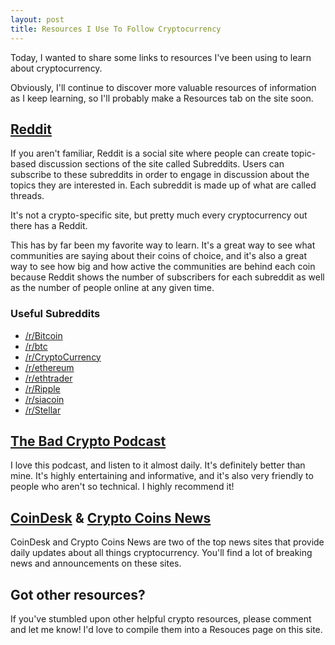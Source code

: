 ```yaml
---
layout: post
title: Resources I Use To Follow Cryptocurrency
---
```


Today, I wanted to share some links to resources I've been using to learn about cryptocurrency.

Obviously, I'll continue to discover more valuable resources of information as I keep learning, so I'll probably make a Resources tab on the site soon.

## [Reddit](https://reddit.com)
If you aren't familiar, Reddit is a social site where people can create topic-based discussion sections of the site called Subreddits. Users can subscribe to these subreddits in order to engage in discussion about the topics they are interested in. Each subreddit is made up of what are called threads.

It's not a crypto-specific site, but pretty much every cryptocurrency out there has a Reddit.

This has by far been my favorite way to learn. It's a great way to see what communities are saying about their coins of choice, and it's also a great way to see how big and how active the communities are behind each coin because Reddit shows the number of subscribers for each subreddit as well as the number of people online at any given time.

### Useful Subreddits
* [/r/Bitcoin](https://www.reddit.com/r/Bitcoin/)
* [/r/btc](https://www.reddit.com/r/btc/)
* [/r/CryptoCurrency](https://www.reddit.com/r/CryptoCurrency/)
* [/r/ethereum](https://www.reddit.com/r/ethereum/)
* [/r/ethtrader](https://www.reddit.com/r/ethtrader/)
* [/r/Ripple](https://www.reddit.com/r/Ripple/)
* [/r/siacoin](https://www.reddit.com/r/siacoin/)
* [/r/Stellar](https://www.reddit.com/r/Stellar/)

## [The Bad Crypto Podcast](http://badcryptopodcast.com/)
I love this podcast, and listen to it almost daily. It's definitely better than mine. It's highly entertaining and informative, and it's also very friendly to people who aren't so technical. I highly recommend it!

## [CoinDesk](https://www.coindesk.com/) & [Crypto Coins News](https://www.cryptocoinsnews.com/)
CoinDesk and Crypto Coins News are two of the top news sites that provide daily updates about all things cryptocurrency. You'll find a lot of breaking news and announcements on these sites.

## Got other resources?
If you've stumbled upon other helpful crypto resources, please comment and let me know! I'd love to compile them into a Resouces page on this site.